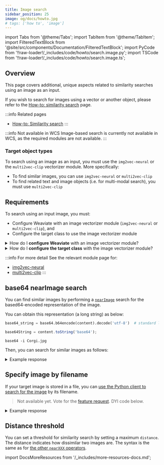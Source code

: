 ```yaml
---
title: Image search
sidebar_position: 25
image: og/docs/howto.jpg
# tags: ['how to', 'image']
---
```




import Tabs from '@theme/Tabs';
import TabItem from '@theme/TabItem';
import FilteredTextBlock from '@site/src/components/Documentation/FilteredTextBlock';
import PyCode from '!!raw-loader!/_includes/code/howto/search.image.py';
import TSCode from '!!raw-loader!/_includes/code/howto/search.image.ts';

## Overview

This page covers additional, unique aspects related to similarity searches using an image as an input.

If you wish to search for images using a vector or another object, please refer to the [How-to: similarity search](./similarity.md) page.

:::info Related pages
- [How-to: Similarity search](./similarity.md)
:::

:::info Not available in WCS
Image-based search is currently not available in WCS, as the required modules are not available.
:::

### Target object types

To search using an image as an input, you must use the `img2vec-neural` or the `multi2vec-clip` vectorizer module. More specifically:
- To find similar images, you can use `img2vec-neural` or `multi2vec-clip`
- To find related text and image objects (i.e. for multi-modal search), you must use `multi2vec-clip`

## Requirements

To search using an input image, you must:
* Configure Weaviate with an image vectorizer module (`img2vec-neural` or `multi2vec-clip`), and
* Configure the target class to use the image vectorizer module

<details>
  <summary>How do I <strong>configure Weaviate</strong> with an image vectorizer module?</summary>

You must enable the desired vectorizer module and specify the inference API address in the relevant Docker Compose file (e.g. `docker-compose.yml`). You can generate this file using the [Weaviate configuration tool](../installation/docker-compose.md#configurator).

An example `img2vec-neural` configuration is shown below:

```yaml
services:
  weaviate:
    environment:
      IMAGE_INFERENCE_API: "http://i2v-neural:8080"
      DEFAULT_VECTORIZER_MODULE: 'img2vec-neural'
      ENABLE_MODULES: 'img2vec-neural'
  i2v-neural:
    image: semitechnologies/img2vec-pytorch:resnet50
```

And an example `multi2vec-clip` configuration is shown below:

```yaml
services:
  weaviate:
    environment:
      CLIP_INFERENCE_API: 'http://multi2vec-clip:8080'
      DEFAULT_VECTORIZER_MODULE: 'multi2vec-clip'
      ENABLE_MODULES: 'multi2vec-clip'
  multi2vec-clip:
    image: semitechnologies/multi2vec-clip:sentence-transformers-clip-ViT-B-32-multilingual-v1
    environment:
      ENABLE_CUDA: '0'
```

</details>

<details>
  <summary>How do I <strong>configure the target class</strong> with the image vectorizer module?</summary>

You must configure the target class to:
- Ensure that the target class is configured to use the image vectorizer module, such as by explicitly setting it as the vectorizer for the class. And
- Specify in the `imageFields` property the [blob](../config-refs/datatypes.md#datatype-blob) field(s) that will store the images.

For using `img2vec-neural`, an example class definition may look as follows:

```json
{
  "classes": [
    {
      "class": "ImageExample",
      "moduleConfig": {
        "img2vec-neural": {
          "imageFields": [
            "image"
          ]
        }
      },
      "properties": [
        {
          "dataType": [
            "blob"
          ],
          "description": "Grayscale image",
          "name": "image"
        }
      ],
      "vectorizer": "img2vec-neural"
    }
  ]
}
```

For using `multi2vec-clip`, an example class definition may look as follows:

```json
{
  "classes": [
    {
      "class": "ClipExample",
      "moduleConfig": {
        "multi2vec-clip": {
          "imageFields": [
            "image"
          ]
        }
      },
      "properties": [
        {
          "dataType": [
            "blob"
          ],
          "name": "image"
        }
      ],
      "vectorizer": "multi2vec-clip"
    }
  ]
}
```

Note that for the [multi2vec-clip vectorizer module](../modules/retriever-vectorizer-modules/multi2vec-clip.md), there are additional settings available such as how to balance text and image-derived vectors.

</details>

:::info For more detail
See the relevant module page for:
- [img2vec-neural](../modules/retriever-vectorizer-modules/img2vec-neural.md)
- [multi2vec-clip](../modules/retriever-vectorizer-modules/multi2vec-clip.md)
:::

## base64 nearImage search

You can find similar images by performing a [`nearImage`](../modules/retriever-vectorizer-modules/img2vec-neural.md#nearimage-search) search for the based64-encoded representation of the image.

You can obtain this representation (a long string) as below:

<Tabs groupId="languages">
  <TabItem value="py" label="Python">

  ```python
  base64_string = base64.b64encode(content).decode('utf-8')  # standard library module
  ```
  </TabItem>
  <TabItem value="js" label="JavaScript/TypeScript">

  ```typescript
  base64String = content.toString('base64');
  ```
  </TabItem>
  <TabItem value="curl" label="Shell">

  ```shell
  base64 -i Corgi.jpg
  ```
  </TabItem>
</Tabs>


Then, you can search for similar images as follows:

<Tabs groupId="languages">
  <TabItem value="py" label="Python">
    <FilteredTextBlock
      text={PyCode}
      startMarker="# START base64"
      endMarker="# END base64"
      language="py"
    />
  </TabItem>

  <TabItem value="js" label="JavaScript/TypeScript">
    <FilteredTextBlock
      text={TSCode}
      startMarker="// START base64"
      endMarker="// END base64"
      language="ts"
    />
  </TabItem>
</Tabs>


<details>
  <summary>Example response</summary>

  <FilteredTextBlock
    text={PyCode}
    startMarker="# START Expected base64 results"
    endMarker="# END Expected base64 results"
    language="json"
  />

</details>


## Specify image by filename

If your target image is stored in a file, you can [use the Python client to search for the image](https://weaviate-python-client.readthedocs.io/en/stable/weaviate.gql.html#weaviate.gql.get.GetBuilder.with_near_image) by its filename.

<Tabs groupId="languages">
  <TabItem value="py" label="Python">
    <FilteredTextBlock
      text={PyCode}
      startMarker="# START ImageFileSearch"
      endMarker="# END ImageFileSearch"
      language="py"
    />
  </TabItem>

  <TabItem value="js" label="JavaScript/TypeScript">

  > Not available yet. Vote for the [feature request](https://github.com/weaviate/typescript-client/issues/65). DYI code below.

  <FilteredTextBlock
    text={TSCode}
    startMarker="// START ImageFileSearch"
    endMarker="// END ImageFileSearch"
    language="ts"
  />

  </TabItem>
</Tabs>

<details>
  <summary>Example response</summary>

  <FilteredTextBlock
    text={PyCode}
    startMarker="# START Expected base64 results"
    endMarker="# END Expected base64 results"
    language="json"
  />

</details>

## Distance threshold

You can set a threshold for similarity search by setting a maximum `distance`. The distance indicates how dissimilar two images are.
The syntax is the same as for [the other `nearXXX` operators](./similarity.md#distance-threshold).



import DocsMoreResources from '/_includes/more-resources-docs.md';

<DocsMoreResources />
